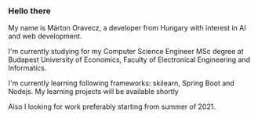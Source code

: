 ### Hello there

My name is Márton Oravecz, a developer from Hungary with interest in AI and web development.

I'm currently studying for my Computer Science Engineer MSc degree at Budapest University of Economics, Faculty of Electronical Engineering and Informatics.

I'm currently learning following frameworks: skilearn, Spring Boot and Nodejs. My learning projects will be available shortly

Also I looking for work preferably starting from summer of 2021.
